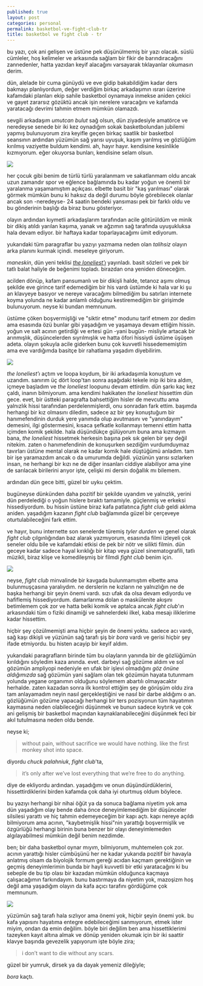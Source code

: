 ```yaml
---
published: true
layout: post
categories: personal
permalink: basketbol-ve-fight-club-tr
title: basketbol ve fight club - tr
---
```

bu yazı, çok ani gelişen ve üstüne pek düşünülmemiş bir yazı olacak. süslü cümleler, hoş kelimeler ve arkasında sağlam bir fikir de barındıracağını zannedenler, hatta yazıdan keyif alacağını varsayarak tıklayanlar okumasın derim.

dün, alelade bir cuma günüydü ve eve gidip bakabildiğim kadar ders bakmayı planlıyordum, değer verdiğim birkaç arkadaşımın ısrarı üzerine kafamdaki planları ekip sahile basketbol oynamaya inmekse aniden çekici ve gayet zararsız gözüktü ancak işin nerelere varacağını ve kafamda yaratacağı devrimi tahmin etmem mümkün olamazdı.

sevgili arkadaşım _umutcan bulut_ sağ olsun, dün ziyadesiyle amatörce ve neredeyse senede bir iki kez oynadığım sokak basketbolundan jubilemi yapmış bulunuyorum zira keyifle geçen birkaç saatlik bir basketbol seansının ardından yüzümün sağ yarısı uyuşuk, kaşım yarılmış ve gözlüğüm kırılmış vaziyette buldum kendimi. ah, hayır hayır. kendisine kesinlikle kızmıyorum. eğer okuyorsa bunları, kendisine selam olsun.

![]({{site.baseurl}}/images/basketball1.jpg)

her çocuk gibi benim de türlü türlü yaralanmam ve sakatlanmam oldu ancak uzun zamandır spor ve eğlence bağlamında bu kadar yoğun ve önemli bir yaralanma yaşamamıştım açıkçası. elbette basit bir "kaş yarılması" olarak görmek mümkün bunu ki haksız da değil durumu böyle görebilecek olanlar ancak son -neredeyse- 24 saatin bendeki yansıması pek bir farklı oldu ve bu gönderinin başlığı da biraz bunu gösteriyor.

olayın ardından kıymetli arkadaşlarım tarafından acile götürüldüm ve minik bir dikiş atıldı yarılan kaşıma, yanak ve ağzımın sağ tarafında uyuşukluksa hala devam ediyor. bir haftaya kadar toparlayacağımı ümit ediyorum.

yukarıdaki tüm paragraflar bu yazıyı yazmama neden olan _talihsiz_ olayın arka planını kurmak içindi.
meseleye giriyorum.

_maneskin_, dün yeni teklisi _[the loneliest'ı](https://www.youtube.com/watch?v=fC1uROpxNrQ)_ yayınladı. basit sözleri ve pek bir tatlı balat haliyle de beğenimi topladı. birazdan ona yeniden döneceğim.

acilden dönüp, kafam pansumanlı ve bir dikişli halde, tetanoz aşımı olmuş şekilde eve girince tarif edemediğim bir his vardı üstümde ki hala var ki şu an klavyeye basıyor ve nereye varacağımı bilmediğim bu satırları internete koyma yolunda ne kadar anlamlı olduğunu kestiremediğim bir girişimde bulunuyorum. neyse ki bundan memnunum.

üstüme çöken boşvermişliği ve "siktir etme" modunu tarif etmem zor dedim ama esasında özü bunlar gibi yaşadığım ve yaşamaya devam ettiğim hissin. yoğun ve salt acının getirdiği ve ertesi gün -yani bugün- misliyle artacak bir arınmışlık, düşüncelerden sıyrılmışlık ve hatta öfori hissiydi üstüme üşüşen adeta. olayın şokuyla acile giderken bunu çok kuvvetli hissedememiştim ama eve vardığımda basitçe bir rahatlama yaşadım diyebilirim. 

![]({{site.baseurl}}/images/basketball4.jpg)

_the loneliest'ı_ açtım ve loopa koydum, bir iki arkadaşımla konuştum ve uzandım. sanırım üç dört loop'tan sonra aşağıdaki tekele inip iki bira aldım, içmeye başladım ve _the loneliest_ loopunu devam ettirdim. dün şarkı kaç kez çaldı, inanın bilmiyorum. ama kendimi hakikaten _the loneliest_ hissettim dün gece. evet, bir üstteki paragrafta bahsettiğim hisler de mevcuttu ama yalnızlık hissi tarafından perdelenmişlerdi, onu sonradan fark ettim. başımda herhangi bir kız olmasını diledim, sadece az bir şey konuştuğum bir hanımefendinin durduk yere yanımda olup avutmasını ve "yanındayım" demesini, ilgi göstermesini, kısaca şefkatle kollanmayı temenni ettim hatta içimden komik şekilde. hala düşündükçe gülüyorum buna ama kızmayın bana, _the loneliest_ hissetmek herkesin başına pek sık gelen bir şey değil nitekim. zaten o hanımefendinin de konuşurken sezdiğim vurdumduymaz tavırları üstüne mental olarak ne kadar komik hale düştüğümü anladım. tam bir işe yaramazdım ancak o da umurumda değildi. yüzünün yarısı sızlarken insan, ne herhangi bir kızı ne de diğer insanları ciddiye alabiliyor ama yine de sarılacak birilerini arıyor işte, çelişki mi dersin doğallık mı bilemem.

ardından dün gece bitti, güzel bir uyku çektim.

bugüneyse dünkünden daha pozitif bir şekilde uyandım ve yalnızlık, yerini dün perdelediği o yoğun hislere bıraktı tamamiyle. güçlenmiş ve erkeksi hissediyordum. bu hissin üstüne biraz kafa patlatınca _fight club_ geldi aklıma aniden. yaşadığım kazanın _fight club_ bağlamında güzel bir çerçeveye oturtulabileceğini fark ettim. 

ve hayır, bunu internette son senelerde türemiş _tyler durden_ ve genel olarak _fight club_ çılgınlığından baz alarak yazmıyorum, esasında filmi izleyeli çok seneler oldu bile ve kafamdaki etkisi de pek bir nötr ve silikti filmin. dün geceye kadar sadece hayal kırıklığı bir kitap veya güzel sinematografili, tatlı müzikli, biraz klişe ve komedileşmiş bir filmdi _fight club_ benim için.

![]({{site.baseurl}}/images/basketball2.jpg)

neyse, _fight club_ minvalinde bir kavgada bulunmamıştım elbette ama bulunmuşçasına yaralıydım. ne derslerin ne kızların ne yalnızlığın ne de başka herhangi bir şeyin önemi vardı. sızı ufak da olsa devam ediyordu ve hafiflemiş hissediyordum. damarlarıma dolan o maskülenite akışını betimlemem çok zor ve hatta belki komik ve aptalca ancak _fight club_'ın arkasındaki tüm o fiziki dinamiği ve sahnelerdeki ilkel, kaba mesajı iliklerime kadar hissettim.

hiçbir şey çözülmemişti ama hiçbir şeyin de önemi yoktu. sadece acı vardı, sağ kaşı dikişli ve yüzünün sağ tarafı şiş bir _bora_ vardı ve gerisi hiçbir şey ifade etmiyordu. bu histen acayip bir keyif aldım. 

yukarıdaki paragrafların birinde tüm bu olayların yanında bir de gözlüğümün kırıldığını söyledim kaza anında. evet. darbeyi sağ gözüme aldım ve sol gözümün ampliyopi nedeniyle en ufak bir işlevi olmadığını _göz önüne aldığımızda_ sağ gözümün yani sağlam olan tek gözümün hayata tutunmam yolunda yegane organımın olduğunu söylemem abartılı olmayacaktır herhalde. zaten kazadan sonra ilk kontrol ettiğim şey de görüşüm oldu zira tam anlayamadım neyin nasıl gerçekleştiğini ve nasıl bir darbe aldığımı o an. gözlüğümün gözüme yapacağı herhangi bir ters pozisyonun tüm hayatımın kaymasına neden olabileceğini düşünmek ve bunun sadece kıytırık ve çok ani gelişmiş bir basketbol maçından kaynaklanabileceğini düşünmek feci bir akıl tutulmasına neden oldu bende.

neyse ki;

> without pain, without sacrifice we would have nothing. like the first monkey shot into space.

diyordu _chuck palahniuk_, _fight club_'ta,

> it’s only after we’ve lost everything that we’re free to do anything. 

diye de ekliyordu ardından. yaşadığımı ve onun düşündürdüklerini, hissettirdiklerini birden kafamda çok daha iyi oturtmuş oldum böylece.

bu yazıyı herhangi bir nihai öğüt ya da sonuca bağlama niyetim yok ama dün yaşadığım olay bende daha önce deneyimlemediğim bir düşünceler silsilesi yarattı ve hiç tahmin edemeyeceğim bir kapı açtı. kapı nereye açıldı bilmiyorum ama acının, "kaybetmişlik hissi"nin yarattığı boşvermişlik ve özgürlüğü herhangi birinin buna benzer bir olayı deneyimlemeden algılayabilmesi mümkün değil benim nezdimde.

ben; bir daha basketbol oynar mıyım, bilmiyorum, muhtemelen çok zor. acının yarattığı hisler cümbüşünü her ne kadar yukarıda pozitif bir havayla anlatmış olsam da biyolojik formum gereği acıdan kaçmam gerektiğinin ve geçmiş deneyimlerimin bunda bir hayli kuvvetli bir etki yaratacağını ki bu sebeple de bu tip olası bir kazadan mümkün olduğunca kaçmaya çalışacağımın farkındayım. bunu bastırmaya da niyetim yok, mazoşizm hoş değil ama yaşadığım olayın da kafa açıcı tarafını gördüğüme çok memnunum.

![]({{site.baseurl}}/images/basketball3.jpg)

yüzümün sağ tarafı hala sızlıyor ama önemi yok, hiçbir şeyin önemi yok. bu kafa yapısını hayatıma entegre edebileceğimi sanmıyorum, etmek ister miyim, ondan da emin değilim. böyle biri değilim ben ama hissettiklerimi tazeyken kayıt altına almak ve dönüp yeniden okumak için bir iki saattir klavye başında gevezelik yapıyorum işte böyle zira;

> i don’t want to die without any scars.

güzel bir yumruk, dirsek ya da dayak yemeniz dileğiyle;

_bora_ kaçtı.
